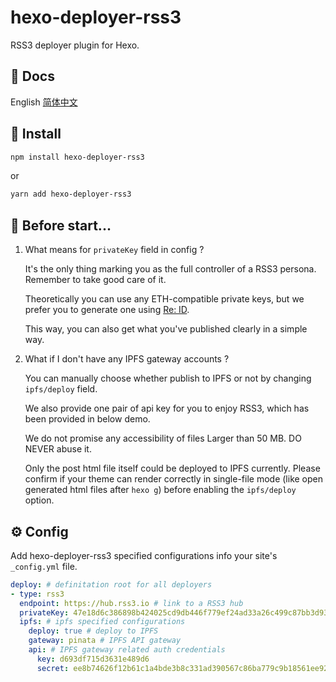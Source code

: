 # hexo-deployer-rss3

RSS3 deployer plugin for Hexo.

## 📝 Docs

English [简体中文](https://github.com/NaturalSelectionLabs/hexo-deployer-rss3/tree/develop/docs/zh_CN/start.md)

## 🎁 Install

``` sh
npm install hexo-deployer-rss3
```

or

``` sh
yarn add hexo-deployer-rss3
```

## 💎 Before start...

1. What means for `privateKey` field in config ?

    It's the only thing marking you as the full controller of a RSS3 persona. Remember to take good care of it. 
    
    Theoretically you can use any ETH-compatible private keys, but we prefer you to generate one using [Re: ID](https://github.com/NaturalSelectionLabs/Re-ID).
    
    This way, you can also get what you've published clearly in a simple way.

2. What if I don't have any IPFS gateway accounts ?
  
    You can manually choose whether publish to IPFS or not by changing `ipfs/deploy` field.
    
    We also provide one pair of api key for you to enjoy RSS3, which has been provided in below demo.
    
    We do not promise any accessibility of files Larger than 50 MB. DO NEVER abuse it.

    Only the post html file itself could be deployed to IPFS currently. 
    Please confirm if your theme can render correctly in single-file mode (like open generated html files after `hexo g`) 
    before enabling the `ipfs/deploy` option.


## ⚙ Config

Add hexo-deployer-rss3 specified configurations info your site's `_config.yml` file.

``` yaml
deploy: # definitation root for all deployers
- type: rss3
  endpoint: https://hub.rss3.io # link to a RSS3 hub
  privateKey: 47e18d6c386898b424025cd9db446f779ef24ad33a26c499c87bb3d9372540ba # your private key, 64 chars
  ipfs: # ipfs specified configurations
    deploy: true # deploy to IPFS
    gateway: pinata # IPFS API gateway
    api: # IPFS gateway related auth credentials
      key: d693df715d3631e489d6
      secret: ee8b74626f12b61c1a4bde3b8c331ad390567c86ba779c9b18561ee92c1cbff0
```
